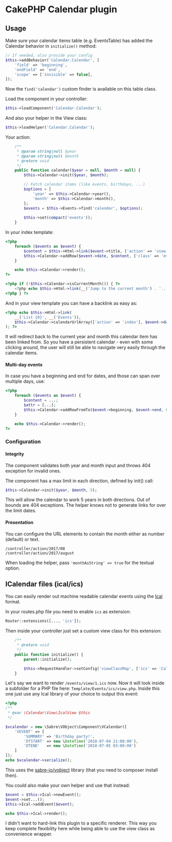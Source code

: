 # CakePHP Calendar plugin

## Usage
Make sure your calendar items table (e.g. EventsTable) has added the Calendar behavior in `initialize()` method:
```php
// If needed, also provide your config
$this->addBehavior('Calendar.Calendar', [
	'field' => 'beginning',
	'endField' => 'end',
	'scope' => ['invisible' => false],
]);
```
Now the `find('calendar')` custom finder is available on this table class.

Load the component in your controller:
```php
$this->loadComponent('Calendar.Calendar');
```

And also your helper in the View class:
```php
$this->loadHelper('Calendar.Calendar');
```

Your action:
```php
	/**
	 * @param string|null $year
	 * @param string|null $month
	 * @return void
	 */
	public function calendar($year = null, $month = null) {
		$this->Calendar->init($year, $month);

		// Fetch calendar items (like events, birthdays, ...)
		$options = [
			'year' => $this->Calendar->year(),
			'month' => $this->Calendar->month(),
		];
		$events = $this->Events->find('calendar', $options);
		
		$this->set(compact('events'));
	}
```

In your index template:
```php
<?php
	foreach ($events as $event) {
		$content = $this->Html->link($event->title, ['action' => 'view', $event->id]);
		$this->Calendar->addRow($event->date, $content, ['class' => 'event']);
	}

	echo $this->Calendar->render();
?>

<?php if (!$this->Calendar->isCurrentMonth()) { ?>
	<?php echo $this->Html->link(__('Jump to the current month') . '...', ['action' => 'index'])?>
<?php } ?>
```

And in your view template you can have a backlink as easy as:
```php
<?php echo $this->Html->link(
	__('List {0}', __('Events')), 
	$this->Calendar->calendarUrlArray(['action' => 'index'], $event->date)
); ?>
```

It will redirect back to the current year and month this calendar item has been linked from.
So you have a persistent calendar - even with some clicking around, the user will still be able to navigate very easily through the calendar items.

#### Multi-day events
In case you have a beginning and end for dates, and those can span over multiple days, use:
```php
<?php
	foreach ($events as $event) {
		$content = ...;
		$attr = [...];
		$this->Calendar->addRowFromTo($event->beginning, $event->end, $content, $attr);
	}

	echo $this->Calendar->render();
?>
```

### Configuration

#### Integrity
The component validates both year and month input and throws 404 exception for invalid ones.

The component has a max limit in each direction, defined by init() call:
```php
$this->Calendar->init($year, $month, 5);
```
This will allow the calendar to work 5 years in both directions. Out of bounds are 404 exceptions.
The helper knows not to generate links for over the limit dates.

#### Presentation
You can configure the URL elements to contain the month either as number (default) or text.
```
/controller/action/2017/08
/controller/action/2017/august
```
When loading the helper, pass `'monthAsString' => true` for the textual option.


## ICalendar files (ical/ics)
You can easily render out machine readable calendar events using the [Ical](https://en.wikipedia.org/wiki/ICalendar) format.

In your routes.php file you need to enable `ics` as extension:
```php
Router::extensions([..., 'ics']);
```

Then inside your controller just set a custom view class for this extension:
```php
	/**
	 * @return void
	 */
	public function initialize() {
		parent::initialize();

		$this->RequestHandler->setConfig('viewClassMap', ['ics' => 'Calendar.Ical']);
	}	
```

Let's say we want to render `/events/view/1.ics` now.
Now it will look inside a subfolder for a PHP file here: `Template/Events/ics/view.php`.
Inside this one just use any Ical library of your choice to output this event:

```php
<?php
/**
 * @var \Calendar\View\IcalView $this
 */

$vcalendar = new \Sabre\VObject\Component\VCalendar([
	'VEVENT' => [
		'SUMMARY' => 'Birthday party!',
		'DTSTART' => new \DateTime('2018-07-04 21:00:00'),
		'DTEND'   => new \DateTime('2018-07-05 03:00:00')
	]
]);
echo $vcalendar->serialize();
```
This uses the [sabre-io/vobject](https://github.com/sabre-io/vobject) library (that you need to composer install then).

You could also make your own helper and use that instead:
```php
$event = $this->Ical->newEvent();
$event->set...();
$this->Ical->addEvent($event);

echo $this->Ical->render();
```

I didn't want to hard-link this plugin to a specific renderer. This way you keep complete flexibility here while being able to use the view class as convenience wrapper.
